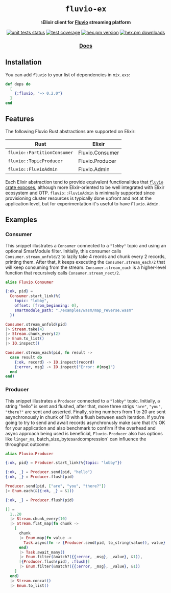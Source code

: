 <div align="center">
  <h1><code>fluvio-ex</code></h1>

  <strong>💧Elixir client for <a href="https://www.fluvio.io/">Fluvio</a> streaming platform</strong>

  <p></p>
  <p>
    <a href="https://github.com/viniarck/fluvio-ex/actions/workflows/unit_tests.yml"><img src="https://github.com/viniarck/fluvio-ex/actions/workflows/unit_tests.yml/badge.svg" alt="unit tests status" /></a>
    <a href="https://coveralls.io/r/viniarck/excoveralls?branch=master"><img src="https://coveralls.io/repos/viniarck/fluvio-ex/badge.svg?branch=master" alt="test coverage" /></a>
    <a href="https://hex.pm/packages/fluvio"><img src="https://img.shields.io/hexpm/v/fluvio.svg" alt="hex.pm version" /></a>
    <a href="https://hex.pm/packages/fluvio"><img src="https://img.shields.io/hexpm/dt/fluvio.svg" alt="hex.pm downloads" /></a>
  </p>


  <h3>
    <a href="https://hexdocs.pm/fluvio/Fluvio.html">Docs</a>
  </h3>
</div>


## Installation

You can add `fluvio` to your list of dependencies in `mix.exs`:

```elixir
def deps do
  [
    {:fluvio, "~> 0.2.0"}
  ]
end
```
## Features

The following Fluvio Rust abstractions are supported on Elixir:

| **Rust**                    | **Elixir**      |
|-----------------------------|-----------------|
| `fluvio::PartitionConsumer` | Fluvio.Consumer |
| `fluvio::TopicProducer`     | Fluvio.Producer |
| `fluvio::FluvioAdmin`       | Fluvio.Admin    |

Each Elixir abstraction tend to provide equivalent functionalities that [`fluvio` crate exposes](https://docs.rs/fluvio/latest/fluvio/), although more Elixir-oriented to be well integrated with Elixir ecosystem and OTP. `fluvio::FluvioAdmin` is minimally supported since provisioning cluster resources is typically done upfront and not at the application level, but for experimentation it's useful to have `Fluvio.Admin`.

## Examples

### Consumer

This snippet illustrates a `Consumer` connected to a `"lobby"` topic and using an optional SmarModule filter. Initially, this consumer calls `Consumer.stream_unfold/2` to lazily take 4 reords and chunk every 2 records, printing them. After that, it keeps executing the `Consumer.stream_each/2` that will keep consuming from the stream. `Consumer.stream_each` is a higher-level function that recursively calls `Consumer.stream_next/2`.

```elixir
alias Fluvio.Consumer

{:ok, pid} =
  Consumer.start_link(%{
    topic: "lobby",
    offset: [from_beginning: 0],
    smartmodule_path: "./examples/wasm/map_reverse.wasm"
  })

Consumer.stream_unfold(pid)
|> Stream.take(4)
|> Stream.chunk_every(2)
|> Enum.to_list()
|> IO.inspect()

Consumer.stream_each(pid, fn result ->
  case result do
    {:ok, record} -> IO.inspect(record)
    {:error, msg} -> IO.inspect("Error: #{msg}")
  end
end)
```

### Producer

This snippet illustrates a `Producer` connected to a `"lobby"` topic. Initially, a string "hello" is sent and flushed, after that, more three strigs `"are"`, `"you"`, `"there?"` are sent and asserted. Finally, string numbers from 1 to 20 are sent asynchronously in chunk of 10 with a flush between each iteration. If you're going to try to send and await records asynchronusly make sure that it's OK for your application and also benchmark to confirm if the overhead and async approach being used is beneficial, `Fluvio.Producer` also has options like `linger_ms`, batch_size_bytes` and `compression` can influence the throughput outcome:


```elixir
alias Fluvio.Producer

{:ok, pid} = Producer.start_link(%{topic: "lobby"})

{:ok, _} = Producer.send(pid, "hello")
{:ok, _} = Producer.flush(pid)

Producer.send(pid, ["are", "you", "there?"])
|> Enum.each(&({:ok, _} = &1))

{:ok, _} = Producer.flush(pid)

[] =
  1..20
  |> Stream.chunk_every(10)
  |> Stream.flat_map(fn chunk ->
    [
      chunk
      |> Enum.map(fn value ->
        Task.async(fn -> {Producer.send(pid, to_string(value)), value} end)
      end)
      |> Task.await_many()
      |> Enum.filter(&match?({{:error, _msg}, _value}, &1)),
      [{Producer.flush(pid), :flush}]
      |> Enum.filter(&match?({{:error, _msg}, _value}, &1))
    ]
  end)
  |> Stream.concat()
  |> Enum.to_list()
```
